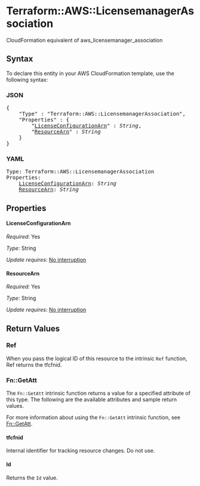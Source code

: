# Terraform::AWS::LicensemanagerAssociation

CloudFormation equivalent of aws_licensemanager_association

## Syntax

To declare this entity in your AWS CloudFormation template, use the following syntax:

### JSON

<pre>
{
    "Type" : "Terraform::AWS::LicensemanagerAssociation",
    "Properties" : {
        "<a href="#licenseconfigurationarn" title="LicenseConfigurationArn">LicenseConfigurationArn</a>" : <i>String</i>,
        "<a href="#resourcearn" title="ResourceArn">ResourceArn</a>" : <i>String</i>
    }
}
</pre>

### YAML

<pre>
Type: Terraform::AWS::LicensemanagerAssociation
Properties:
    <a href="#licenseconfigurationarn" title="LicenseConfigurationArn">LicenseConfigurationArn</a>: <i>String</i>
    <a href="#resourcearn" title="ResourceArn">ResourceArn</a>: <i>String</i>
</pre>

## Properties

#### LicenseConfigurationArn

_Required_: Yes

_Type_: String

_Update requires_: [No interruption](https://docs.aws.amazon.com/AWSCloudFormation/latest/UserGuide/using-cfn-updating-stacks-update-behaviors.html#update-no-interrupt)

#### ResourceArn

_Required_: Yes

_Type_: String

_Update requires_: [No interruption](https://docs.aws.amazon.com/AWSCloudFormation/latest/UserGuide/using-cfn-updating-stacks-update-behaviors.html#update-no-interrupt)

## Return Values

### Ref

When you pass the logical ID of this resource to the intrinsic `Ref` function, Ref returns the tfcfnid.

### Fn::GetAtt

The `Fn::GetAtt` intrinsic function returns a value for a specified attribute of this type. The following are the available attributes and sample return values.

For more information about using the `Fn::GetAtt` intrinsic function, see [Fn::GetAtt](https://docs.aws.amazon.com/AWSCloudFormation/latest/UserGuide/intrinsic-function-reference-getatt.html).

#### tfcfnid

Internal identifier for tracking resource changes. Do not use.

#### Id

Returns the <code>Id</code> value.

